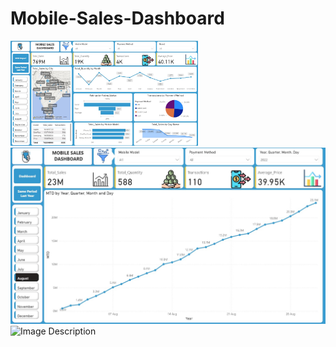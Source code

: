 # Mobile-Sales-Dashboard

<img src="https://github.com/anjalithacker/Mobile-Sales-Dashboard/blob/main/Dashboard.jpg" alt="Image Description" width="300">
<img src="https://github.com/anjalithacker/Mobile-Sales-Dashboard/blob/main/MTD%20Report.jpg">
<img src="https://github.com/SatishDhawale/Power_BI_Dashboard/blob/0192a63d87dda50ea2f26bca02ba048dd883b9d1/Same%20Period%20Last%20Year%20report.jpg" alt="Image Description" width="300">

